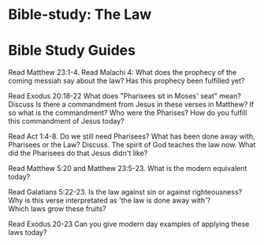 # Bible-study: The Law
# Bible Study Guides

Read Matthew 23:1-4. Read Malachi 4: 
What does the prophecy of the coming messiah say about the law? Has this prophecy been fulfilled yet?

Read Exodus 20:18-22
What does "Pharisees sit in Moses' seat" mean? Discuss
Is there a commandment from Jesus in these verses in Matthew? If so what is the commandment? 
Who were the Pharises? How do you fulfill this commandment of Jesus today? 

Read Act 1:4-8. 
Do we still need Pharisees? What has been done away with, Pharisees or the Law? Discuss. The spirit of God teaches the law now.
What did the Pharisees do that Jesus didn't like? 

Read Matthew 5:20 and Matthew 23:5-23. 
What is the modern equivalent today?

Read Galatians 5:22-23. 
Is the law against sin or against righteousness? 
Why is this verse interpretated as 'the law is done away with'?  
Which laws grow these fruits? 

Read Exodus 20-23
Can you give modern day examples of applying these laws today?
